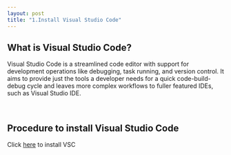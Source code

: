 ```yaml
---
layout: post
title: "1.Install Visual Studio Code"
---
```

<html>
  <body>
    <h2>What is Visual Studio Code?</h2>
    <p>Visual Studio Code is a streamlined code editor with support for development operations like debugging, task running, and version control. It aims to provide just the tools a developer needs for a quick code-build-debug cycle and leaves more complex workflows to fuller featured IDEs, such as Visual Studio IDE.</p>
    <br>
    <h2>Procedure to install Visual Studio Code</h2>
    <p>Click <a href="https://code.visualstudio.com/Download" target="_blank">here</a> to install VSC</p>
  </body>
</html>

  

